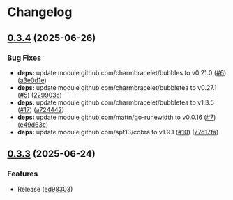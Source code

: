 # Changelog

## [0.3.4](https://github.com/koki-develop/slp/compare/v0.3.3...v0.3.4) (2025-06-26)


### Bug Fixes

* **deps:** update module github.com/charmbracelet/bubbles to v0.21.0 ([#6](https://github.com/koki-develop/slp/issues/6)) ([a3e0d1e](https://github.com/koki-develop/slp/commit/a3e0d1ec39a7037c00337947d88dbf1175aff39f))
* **deps:** update module github.com/charmbracelet/bubbletea to v0.27.1 ([#5](https://github.com/koki-develop/slp/issues/5)) ([229903c](https://github.com/koki-develop/slp/commit/229903c55e75d66674152462dcc683101ebdeb8e))
* **deps:** update module github.com/charmbracelet/bubbletea to v1.3.5 ([#17](https://github.com/koki-develop/slp/issues/17)) ([a724442](https://github.com/koki-develop/slp/commit/a724442278b8cdde1a9dbb4ef3946eea34b96703))
* **deps:** update module github.com/mattn/go-runewidth to v0.0.16 ([#7](https://github.com/koki-develop/slp/issues/7)) ([e49d63c](https://github.com/koki-develop/slp/commit/e49d63cc9e2984454d3c1f22b94e28ef7799ddaf))
* **deps:** update module github.com/spf13/cobra to v1.9.1 ([#10](https://github.com/koki-develop/slp/issues/10)) ([77d17fa](https://github.com/koki-develop/slp/commit/77d17fa53e13202992f1055751962550293a7758))

## [0.3.3](https://github.com/koki-develop/slp/compare/v0.3.2...v0.3.3) (2025-06-24)


### Features

* Release ([ed98303](https://github.com/koki-develop/slp/commit/ed98303a775876b25b9f35c88860cf1cc5f337ba))
